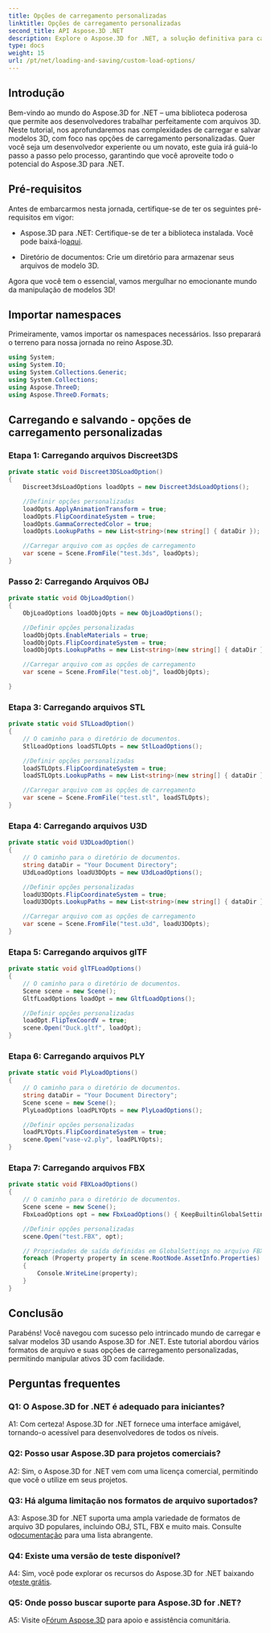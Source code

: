 ```yaml
---
title: Opções de carregamento personalizadas
linktitle: Opções de carregamento personalizadas
second_title: API Aspose.3D .NET
description: Explore o Aspose.3D for .NET, a solução definitiva para carregamento e salvamento contínuo de modelos 3D.
type: docs
weight: 15
url: /pt/net/loading-and-saving/custom-load-options/
---
```

## Introdução

Bem-vindo ao mundo do Aspose.3D for .NET – uma biblioteca poderosa que permite aos desenvolvedores trabalhar perfeitamente com arquivos 3D. Neste tutorial, nos aprofundaremos nas complexidades de carregar e salvar modelos 3D, com foco nas opções de carregamento personalizadas. Quer você seja um desenvolvedor experiente ou um novato, este guia irá guiá-lo passo a passo pelo processo, garantindo que você aproveite todo o potencial do Aspose.3D para .NET.

## Pré-requisitos

Antes de embarcarmos nesta jornada, certifique-se de ter os seguintes pré-requisitos em vigor:

-  Aspose.3D para .NET: Certifique-se de ter a biblioteca instalada. Você pode baixá-lo[aqui](https://releases.aspose.com/3d/net/).

- Diretório de documentos: Crie um diretório para armazenar seus arquivos de modelo 3D.

Agora que você tem o essencial, vamos mergulhar no emocionante mundo da manipulação de modelos 3D!

## Importar namespaces

Primeiramente, vamos importar os namespaces necessários. Isso preparará o terreno para nossa jornada no reino Aspose.3D.

```csharp
using System;
using System.IO;
using System.Collections.Generic;
using System.Collections;
using Aspose.ThreeD;
using Aspose.ThreeD.Formats;
```

## Carregando e salvando - opções de carregamento personalizadas

### Etapa 1: Carregando arquivos Discreet3DS

```csharp
private static void Discreet3DSLoadOption()
{
    Discreet3dsLoadOptions loadOpts = new Discreet3dsLoadOptions();

    //Definir opções personalizadas
    loadOpts.ApplyAnimationTransform = true;
    loadOpts.FlipCoordinateSystem = true;
    loadOpts.GammaCorrectedColor = true;
    loadOpts.LookupPaths = new List<string>(new string[] { dataDir });

    //Carregar arquivo com as opções de carregamento
    var scene = Scene.FromFile("test.3ds", loadOpts);
}
```

### Passo 2: Carregando Arquivos OBJ

```csharp
private static void ObjLoadOption()
{
    ObjLoadOptions loadObjOpts = new ObjLoadOptions();

    //Definir opções personalizadas
    loadObjOpts.EnableMaterials = true;
    loadObjOpts.FlipCoordinateSystem = true;
    loadObjOpts.LookupPaths = new List<string>(new string[] { dataDir });

    //Carregar arquivo com as opções de carregamento
    var scene = Scene.FromFile("test.obj", loadObjOpts);

}
```

### Etapa 3: Carregando arquivos STL

```csharp
private static void STLLoadOption()
{
    // O caminho para o diretório de documentos.
    StlLoadOptions loadSTLOpts = new StlLoadOptions();

    //Definir opções personalizadas
    loadSTLOpts.FlipCoordinateSystem = true;
    loadSTLOpts.LookupPaths = new List<string>(new string[] { dataDir });

    //Carregar arquivo com as opções de carregamento
    var scene = Scene.FromFile("test.stl", loadSTLOpts);
}
```

### Etapa 4: Carregando arquivos U3D

```csharp
private static void U3DLoadOption()
{
    // O caminho para o diretório de documentos.
    string dataDir = "Your Document Directory";
    U3dLoadOptions loadU3DOpts = new U3dLoadOptions();

    //Definir opções personalizadas
    loadU3DOpts.FlipCoordinateSystem = true;
    loadU3DOpts.LookupPaths = new List<string>(new string[] { dataDir });

    //Carregar arquivo com as opções de carregamento
    var scene = Scene.FromFile("test.u3d", loadU3DOpts);
}
```

### Etapa 5: Carregando arquivos glTF

```csharp
private static void glTFLoadOptions()
{
    // O caminho para o diretório de documentos.
    Scene scene = new Scene();
    GltfLoadOptions loadOpt = new GltfLoadOptions();

    //Definir opções personalizadas
    loadOpt.FlipTexCoordV = true;
    scene.Open("Duck.gltf", loadOpt);
}
```

### Etapa 6: Carregando arquivos PLY

```csharp
private static void PlyLoadOptions()
{
    // O caminho para o diretório de documentos.
    string dataDir = "Your Document Directory";
    Scene scene = new Scene();
    PlyLoadOptions loadPLYOpts = new PlyLoadOptions();

    //Definir opções personalizadas
    loadPLYOpts.FlipCoordinateSystem = true;
    scene.Open("vase-v2.ply", loadPLYOpts);
}
```

### Etapa 7: Carregando arquivos FBX

```csharp
private static void FBXLoadOptions()
{
    // O caminho para o diretório de documentos.
    Scene scene = new Scene();
    FbxLoadOptions opt = new FbxLoadOptions() { KeepBuiltinGlobalSettings = true };

    //Definir opções personalizadas
    scene.Open("test.FBX", opt);

    // Propriedades de saída definidas em GlobalSettings no arquivo FBX
    foreach (Property property in scene.RootNode.AssetInfo.Properties)
    {
        Console.WriteLine(property);
    }
}
```

## Conclusão

Parabéns! Você navegou com sucesso pelo intrincado mundo de carregar e salvar modelos 3D usando Aspose.3D for .NET. Este tutorial abordou vários formatos de arquivo e suas opções de carregamento personalizadas, permitindo manipular ativos 3D com facilidade.

## Perguntas frequentes

### Q1: O Aspose.3D for .NET é adequado para iniciantes?

A1: Com certeza! Aspose.3D for .NET fornece uma interface amigável, tornando-o acessível para desenvolvedores de todos os níveis.

### Q2: Posso usar Aspose.3D para projetos comerciais?

A2: Sim, o Aspose.3D for .NET vem com uma licença comercial, permitindo que você o utilize em seus projetos.

### Q3: Há alguma limitação nos formatos de arquivo suportados?

 A3: Aspose.3D for .NET suporta uma ampla variedade de formatos de arquivo 3D populares, incluindo OBJ, STL, FBX e muito mais. Consulte o[documentação](https://reference.aspose.com/3d/net/) para uma lista abrangente.

### Q4: Existe uma versão de teste disponível?

A4: Sim, você pode explorar os recursos do Aspose.3D for .NET baixando o[teste grátis](https://releases.aspose.com/).

### Q5: Onde posso buscar suporte para Aspose.3D for .NET?

 A5: Visite o[Fórum Aspose.3D](https://forum.aspose.com/c/3d/18) para apoio e assistência comunitária.